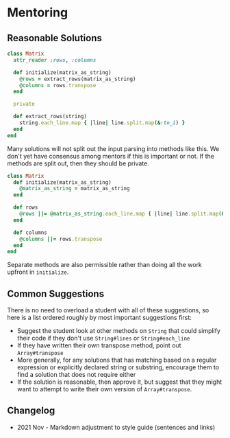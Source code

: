 # Mentoring

## Reasonable Solutions

```ruby
class Matrix
  attr_reader :rows, :columns

  def initialize(matrix_as_string)
    @rows = extract_rows(matrix_as_string)
    @columns = rows.transpose
  end

  private

  def extract_rows(string)
    string.each_line.map { |line| line.split.map(&:to_i) }
  end
end
```

Many solutions will not split out the input parsing into methods like this.
We don't yet have consensus among mentors if this is important or not.
If the methods are split out, then they should be private.

```ruby
class Matrix
  def initialize(matrix_as_string)
    @matrix_as_string = matrix_as_string
  end

  def rows
    @rows ||= @matrix_as_string.each_line.map { |line| line.split.map(&:to_i) }
  end

  def columns
    @columns ||= rows.transpose
  end
end
```

Separate methods are also permissible rather than doing all the work upfront in `initialize`.

## Common Suggestions

There is no need to overload a student with all of these suggestions, so here is a list ordered roughly by most important suggestions first:

- Suggest the student look at other methods on `String` that could simplify their code if they don't use `String#lines` or `String#each_line`
- If they have written their own transpose method, point out `Array#transpose`
- More generally, for any solutions that has matching based on a regular expression or explicitly declared string or substring, encourage them to find a solution that does not require either
- If the solution is reasonable, then approve it, but suggest that they might want to attempt to write their own version of `Array#transpose`.

## Changelog

- 2021 Nov - Markdown adjustment to style guide (sentences and links)
